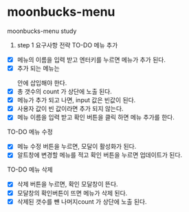 # moonbucks-menu
moonbucks-menu study

1. step 1 요구사항 전략
TO-DO 메뉴 추가
- [X] 메뉴의 이름을 입력 받고 엔터키를 누르면 메뉴가 추가 된다.
- [X] 추가 되는 메뉴는 <ul id="espresso-menu-list" class="mt-3 pl-0"></ul> 안에 삽입해야 한다.
- [X] 총 갯수의 count 가 상단에 노출 된다.
- [X] 메뉴가 추가 되고 나면, input 값은 빈값이 된다.
- [X] 사용자 값이 빈 값이라면 추가 되지 않는다.
- [X] 메뉴 이름을 입력 받고 확인 버튼을 클릭 하면 메뉴 추가를 한다.

TO-DO 메뉴 수정
- [X] 메뉴 수정 버튼을 누르면, 모달이 활성화가 된다.
- [X] 알트창에 변경할 메뉴를 적고 확인 버튼을 누르면 업데이트가 된다.

TO-DO 메뉴 삭제
- [X] 삭제 버튼을 누르면, 확인 모달창이 뜬다.
- [X] 모달창의 확인버튼이 뜨면 메뉴가 삭제 된다.
- [X] 삭제된 갯수를 뺸 나머지count 가 상단에 노출 된다.